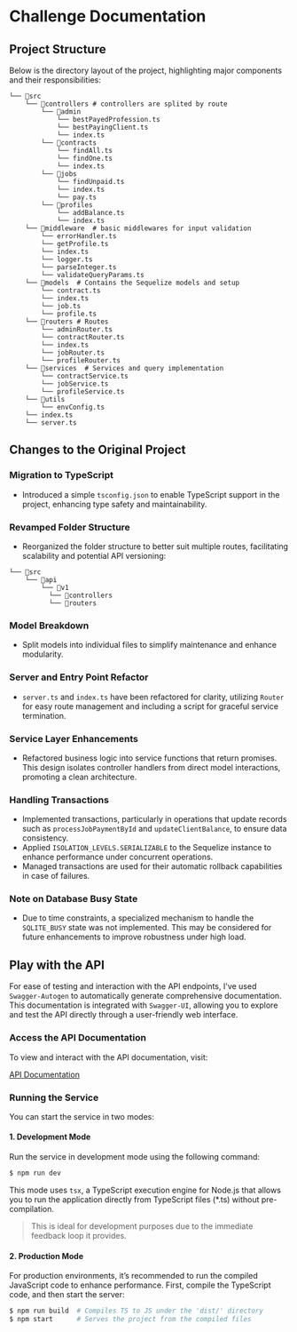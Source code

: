 # Challenge Documentation

## Project Structure

Below is the directory layout of the project, highlighting major components and their responsibilities:

```
└── 📁src
    └── 📁controllers # controllers are splited by route
        └── 📁admin
            └── bestPayedProfession.ts
            └── bestPayingClient.ts
            └── index.ts
        └── 📁contracts
            └── findAll.ts
            └── findOne.ts
            └── index.ts
        └── 📁jobs
            └── findUnpaid.ts
            └── index.ts
            └── pay.ts
        └── 📁profiles
            └── addBalance.ts
            └── index.ts
    └── 📁middleware  # basic middlewares for input validation
        └── errorHandler.ts
        └── getProfile.ts
        └── index.ts
        └── logger.ts
        └── parseInteger.ts
        └── validateQueryParams.ts
    └── 📁models  # Contains the Sequelize models and setup
        └── contract.ts
        └── index.ts
        └── job.ts
        └── profile.ts
    └── 📁routers # Routes
        └── adminRouter.ts
        └── contractRouter.ts
        └── index.ts
        └── jobRouter.ts
        └── profileRouter.ts
    └── 📁services  # Services and query implementation
        └── contractService.ts
        └── jobService.ts
        └── profileService.ts
    └── 📁utils
        └── envConfig.ts
    └── index.ts
    └── server.ts
```

## Changes to the Original Project

### Migration to TypeScript

- Introduced a simple `tsconfig.json` to enable TypeScript support in the project, enhancing type safety and maintainability.

### Revamped Folder Structure

- Reorganized the folder structure to better suit multiple routes, facilitating scalability and potential API versioning:

```
└── 📁src
    └── 📁api
        └── 📁v1
          └── 📁controllers
          └── 📁routers
```

### Model Breakdown

- Split models into individual files to simplify maintenance and enhance modularity.

### Server and Entry Point Refactor

- `server.ts` and `index.ts` have been refactored for clarity, utilizing `Router` for easy route management and including a script for graceful service termination.

### Service Layer Enhancements

- Refactored business logic into service functions that return promises. This design isolates controller handlers from direct model interactions, promoting a clean architecture.

### Handling Transactions

- Implemented transactions, particularly in operations that update records such as `processJobPaymentById` and `updateClientBalance`, to ensure data consistency.
- Applied `ISOLATION_LEVELS.SERIALIZABLE` to the Sequelize instance to enhance performance under concurrent operations.
- Managed transactions are used for their automatic rollback capabilities in case of failures.

### Note on Database Busy State

- Due to time constraints, a specialized mechanism to handle the `SQLITE_BUSY` state was not implemented. This may be considered for future enhancements to improve robustness under high load.

## Play with the API

For ease of testing and interaction with the API endpoints, I've used `Swagger-Autogen` to automatically generate comprehensive documentation. This documentation is integrated with `Swagger-UI`, allowing you to explore and test the API directly through a user-friendly web interface.

### Access the API Documentation

To view and interact with the API documentation, visit:

[API Documentation](http://localhost:3001/api-docs/)

### Running the Service

You can start the service in two modes:

#### 1. Development Mode

Run the service in development mode using the following command:

```bash
$ npm run dev
```

This mode uses `tsx`, a TypeScript execution engine for Node.js that allows you to run the application directly from TypeScript files (\*.ts) without pre-compilation.

> This is ideal for development purposes due to the immediate feedback loop it provides.

#### 2. Production Mode

For production environments, it’s recommended to run the compiled JavaScript code to enhance performance. First, compile the TypeScript code, and then start the server:

```bash
$ npm run build  # Compiles TS to JS under the 'dist/' directory
$ npm start      # Serves the project from the compiled files
```
